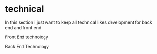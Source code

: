 # technical

In this section i just want to keep all technical likes development for back end and front end

Front End technology 



Back End Technology 
